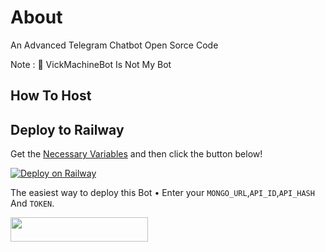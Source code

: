 # About
An Advanced Telegram Chatbot Open Sorce Code

Note : 📝 VickMachineBot Is Not My Bot
## How To Host
## Deploy to Railway
Get the [Necessary Variables](#Necessary-Variables) and then click the button below!  

[![Deploy on Railway](https://railway.app/button.svg)](https://railway.app/new/template?template=https%3A%2F%2Fgithub.com%2Fdaveh566%2FVickMachinebot%2Ftree%2Fmain&plugins=redis&envs=BOT_TOKEN%2CAPI_ID%2CAPI_HASH&optionalEnvs=API_ID%2CAPI_HASH&SBOT_TOKENDesc=Your+botfather+bot+token.&API_IDDesc=api_id%2C+from+my.telegram.org&API_HASHDesc=api_hash%2C+from+my.telegram.org)

The easiest way to deploy this Bot
• Enter your ```MONGO_URL```,```API_ID```,```API_HASH``` And ```TOKEN```.
<p align="left"><a href="https://heroku.com/deploy?template=https://github.com/daveh566/VickMachineBot"> <img src="https://img.shields.io/badge/Deploy%20To%20Heroku-black?style=for-the-badge&logo=heroku" width="220" height="38.45"/></a></p>
 
